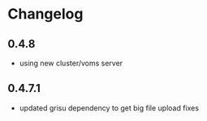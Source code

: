 Changelog
==========

0.4.8
-----

* using new cluster/voms server

0.4.7.1
--------

* updated grisu dependency to get big file upload fixes
